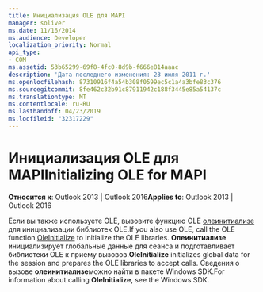 ```yaml
---
title: Инициализация OLE для MAPI
manager: soliver
ms.date: 11/16/2014
ms.audience: Developer
localization_priority: Normal
api_type:
- COM
ms.assetid: 53b65299-69f8-4fc0-8d9b-f666e814aaac
description: 'Дата последнего изменения: 23 июля 2011 г.'
ms.openlocfilehash: 87310916f4a54b308f0599ec5c1a4a3bfe83c376
ms.sourcegitcommit: 8fe462c32b91c87911942c188f3445e85a54137c
ms.translationtype: MT
ms.contentlocale: ru-RU
ms.lasthandoff: 04/23/2019
ms.locfileid: "32317229"
---
```

# <a name="initializing-ole-for-mapi"></a><span data-ttu-id="7d322-103">Инициализация OLE для MAPI</span><span class="sxs-lookup"><span data-stu-id="7d322-103">Initializing OLE for MAPI</span></span>

  
  
<span data-ttu-id="7d322-104">**Относится к**: Outlook 2013 | Outlook 2016</span><span class="sxs-lookup"><span data-stu-id="7d322-104">**Applies to**: Outlook 2013 | Outlook 2016</span></span> 
  
<span data-ttu-id="7d322-105">Если вы также используете OLE, вызовите функцию OLE [олеинитиализе](https://msdn.microsoft.com/library/ms690134%28v=VS.85%29.aspx) для инициализации библиотек OLE.</span><span class="sxs-lookup"><span data-stu-id="7d322-105">If you also use OLE, call the OLE function [OleInitialize](https://msdn.microsoft.com/library/ms690134%28v=VS.85%29.aspx) to initialize the OLE libraries.</span></span> <span data-ttu-id="7d322-106">**Олеинитиализе** инициализирует глобальные данные для сеанса и подготавливает библиотеки OLE к приему вызовов.</span><span class="sxs-lookup"><span data-stu-id="7d322-106">**OleInitialize** initializes global data for the session and prepares the OLE libraries to accept calls.</span></span> <span data-ttu-id="7d322-107">Сведения о вызове **олеинитиализе**можно найти в пакете Windows SDK.</span><span class="sxs-lookup"><span data-stu-id="7d322-107">For information about calling **OleInitialize**, see the Windows SDK.</span></span>
  

